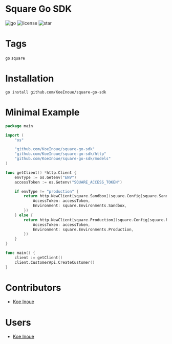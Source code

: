 # Square Go SDK

<!-- # Badges -->

![go](https://img.shields.io/github/go-mod/go-version/KoeInoue/square-go-sdk)
![license](https://img.shields.io/github/license/KoeInoue/square-go-sdk)
![star](https://img.shields.io/github/stars/KoeInoue/square-go-sdk?style=social)

# Tags

`go` `square`

# Installation

```shell
go install github.com/KoeInoue/square-go-sdk
```

# Minimal Example

```go
package main

import (
    "os"

	"github.com/KoeInoue/square-go-sdk"
	"github.com/KoeInoue/square-go-sdk/http"
	"github.com/KoeInoue/square-go-sdk/models"
)

func getClient() *http.Client {
    envType := os.Getenv("ENV")
    accessToken := os.Getenv("SQUARE_ACCESS_TOKEN")

    if envType != "production" {
        return http.NewClient[square.Sandbox](square.Config[square.Sandbox]{
            AccessToken: accessToken,
            Environment: square.Environments.Sandbox,
        })
    } else {
        return http.NewClient[square.Production](square.Config[square.Production]{
            AccessToken: accessToken,
            Environment: square.Environments.Production,
        })
    }
}

func main() {
    client := getClient()
    client.CustomerApi.CreateCustomer()
}
```

# Contributors

- [Koe Inoue](https://github.com/KoeInoue)

# Users

- [Koe Inoue](https://github.com/KoeInoue)

<!-- CREATED_BY_LEADYOU_README_GENERATOR -->

